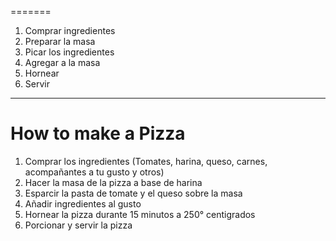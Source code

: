 =======
1. Comprar ingredientes
2. Preparar la masa
3. Picar los ingredientes
4. Agregar a la masa
5. Hornear
6. Servir
-------
# How to make a Pizza

1. Comprar los ingredientes (Tomates, harina, queso, carnes, acompañantes a tu gusto y otros)
2. Hacer la masa de la pizza a base de harina
3. Esparcir la pasta de tomate y el queso sobre la masa
4. Añadir ingredientes al gusto
5. Hornear la pizza durante 15 minutos a 250° centigrados
6. Porcionar y servir la pizza

